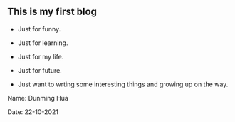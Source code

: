 ## This is my first blog

- Just for funny.

- Just for learning.

- Just for my life.

- Just for future.

- Just want to wrting some interesting things and growing up on the way.

Name: Dunming Hua  

Date: 22-10-2021

